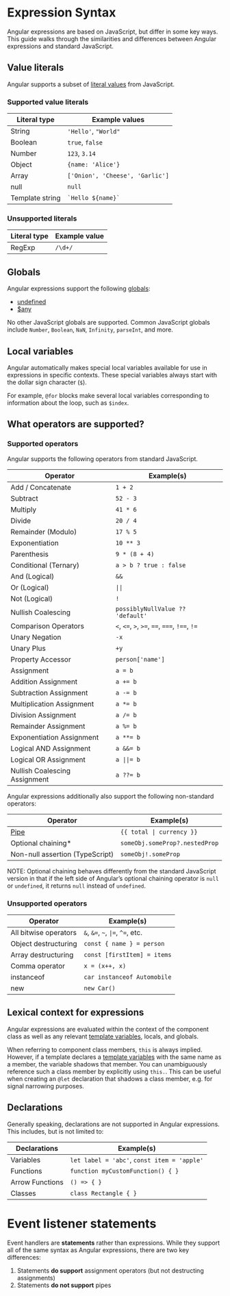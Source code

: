 # Expression Syntax

Angular expressions are based on JavaScript, but differ in some key ways. This guide walks through the similarities and differences between Angular expressions and standard JavaScript.

## Value literals

Angular supports a subset of [literal values](https://developer.mozilla.org/en-US/docs/Glossary/Literal) from JavaScript.

### Supported value literals

| Literal type    | Example values                  |
| --------------- | ------------------------------- |
| String          | `'Hello'`, `"World"`            |
| Boolean         | `true`, `false`                 |
| Number          | `123`, `3.14`                   |
| Object          | `{name: 'Alice'}`               |
| Array           | `['Onion', 'Cheese', 'Garlic']` |
| null            | `null`                          |
| Template string | `` `Hello ${name}` ``           |

### Unsupported literals

| Literal type | Example value |
| ------------ | ------------- |
| RegExp       | `/\d+/`       |

## Globals

Angular expressions support the following [globals](https://developer.mozilla.org/en-US/docs/Glossary/Global_object):

- [undefined](https://developer.mozilla.org/en-US/docs/Web/JavaScript/Reference/Global_Objects/undefined)
- [$any](https://www.typescriptlang.org/docs/handbook/2/everyday-types.html#any)

No other JavaScript globals are supported. Common JavaScript globals include `Number`, `Boolean`, `NaN`, `Infinity`, `parseInt`, and more.

## Local variables

Angular automatically makes special local variables available for use in expressions in specific contexts. These special variables always start with the dollar sign character (`$`).

For example, `@for` blocks make several local variables corresponding to information about the loop, such as `$index`.

## What operators are supported?

### Supported operators

Angular supports the following operators from standard JavaScript.

| Operator                      | Example(s)                                     |
| ----------------------------- | ---------------------------------------------- |
| Add / Concatenate             | `1 + 2`                                        |
| Subtract                      | `52 - 3`                                       |
| Multiply                      | `41 * 6`                                       |
| Divide                        | `20 / 4`                                       |
| Remainder (Modulo)            | `17 % 5`                                       |
| Exponentiation                | `10 ** 3`                                      |
| Parenthesis                   | `9 * (8 + 4)`                                  |
| Conditional (Ternary)         | `a > b ? true : false`                         |
| And (Logical)                 | `&&`                                           |
| Or (Logical)                  | `\|\|`                                         |
| Not (Logical)                 | `!`                                            |
| Nullish Coalescing            | `possiblyNullValue ?? 'default'`               |
| Comparison Operators          | `<`, `<=`, `>`, `>=`, `==`, `===`, `!==`, `!=` |
| Unary Negation                | `-x`                                           |
| Unary Plus                    | `+y`                                           |
| Property Accessor             | `person['name']`                               |
| Assignment                    | `a = b`                                        |
| Addition Assignment           | `a += b`                                       |
| Subtraction Assignment        | `a -= b`                                       |
| Multiplication Assignment     | `a *= b`                                       |
| Division Assignment           | `a /= b`                                       |
| Remainder Assignment          | `a %= b`                                       |
| Exponentiation Assignment     | `a **= b`                                      |
| Logical AND Assignment        | `a &&= b`                                      |
| Logical OR Assignment         | `a \|\|= b`                                    |
| Nullish Coalescing Assignment | `a ??= b`                                      |

Angular expressions additionally also support the following non-standard operators:

| Operator                        | Example(s)                     |
| ------------------------------- | ------------------------------ |
| [Pipe](/guide/templates/pipes)  | `{{ total \| currency }}`      |
| Optional chaining\*             | `someObj.someProp?.nestedProp` |
| Non-null assertion (TypeScript) | `someObj!.someProp`            |

NOTE: Optional chaining behaves differently from the standard JavaScript version in that if the left side of Angular’s optional chaining operator is `null` or `undefined`, it returns `null` instead of `undefined`.

### Unsupported operators

| Operator              | Example(s)                        |
| --------------------- | --------------------------------- |
| All bitwise operators | `&`, `&=`, `~`, `\|=`, `^=`, etc. |
| Object destructuring  | `const { name } = person`         |
| Array destructuring   | `const [firstItem] = items`       |
| Comma operator        | `x = (x++, x)`                    |
| instanceof            | `car instanceof Automobile`       |
| new                   | `new Car()`                       |

## Lexical context for expressions

Angular expressions are evaluated within the context of the component class as well as any relevant [template variables](/guide/templates/variables), locals, and globals.

When referring to component class members, `this` is always implied. However, if a template declares a [template variables](guide/templates/variables) with the same name as a member, the variable shadows that member. You can unambiguously reference such a class member by explicitly using `this.`. This can be useful when creating an `@let` declaration that shadows a class member, e.g. for signal narrowing purposes.

## Declarations

Generally speaking, declarations are not supported in Angular expressions. This includes, but is not limited to:

| Declarations    | Example(s)                                  |
| --------------- | ------------------------------------------- |
| Variables       | `let label = 'abc'`, `const item = 'apple'` |
| Functions       | `function myCustomFunction() { }`           |
| Arrow Functions | `() => { }`                                 |
| Classes         | `class Rectangle { }`                       |

# Event listener statements

Event handlers are **statements** rather than expressions. While they support all of the same syntax as Angular expressions, there are two key differences:

1. Statements **do support** assignment operators (but not destructing assignments)
1. Statements **do not support** pipes
